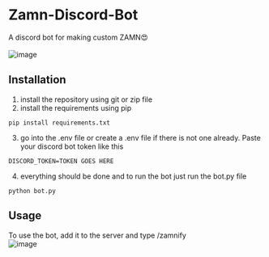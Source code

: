 # Zamn-Discord-Bot
A discord bot for making custom ZAMN😍   
<br>
![image](https://github.com/user-attachments/assets/549ebd6e-2080-419f-ac7b-ae3d7a10aa61)

## Installation
1. install the repository using git or zip file
2. install the requirements using pip
```
pip install requirements.txt
```
3. go into the .env file or create a .env file if there is not one already. Paste your discord bot token like this
```
DISCORD_TOKEN=TOKEN GOES HERE
```
4. everything should be done and to run the bot just run the bot.py file
```
python bot.py
```

## Usage 
To use the bot, add it to the server and type /zamnify
<br>
![image](https://github.com/user-attachments/assets/0b7bbded-687d-4ff5-b27b-0a06d3190f83)

